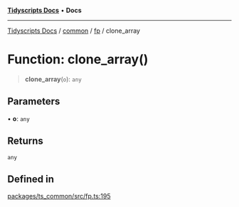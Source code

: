 [**Tidyscripts Docs**](../../../../../README.md) • **Docs**

***

[Tidyscripts Docs](../../../../../globals.md) / [common](../../../README.md) / [fp](../README.md) / clone\_array

# Function: clone\_array()

> **clone\_array**(`o`): `any`

## Parameters

• **o**: `any`

## Returns

`any`

## Defined in

[packages/ts\_common/src/fp.ts:195](https://github.com/sheunaluko/tidyscripts/blob/master/packages/ts_common/src/fp.ts#L195)
